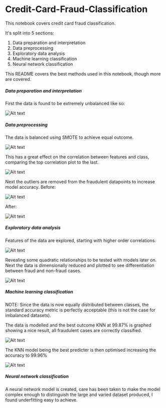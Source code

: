 # Credit-Card-Fraud-Classification
This notebook covers credit card fraud classification.

It's split into 5 sections:
1) Data preparation and interpretation
2) Data preprocessing
3) Exploratory data analysis
4) Machine learning classification
5) Neural network classification

This README covers the best methods used in this notebook, though more are covered.

##### Data preparation and interpretation
First the data is found to be extremely unbalanced like so:

![Alt text](https://github.com/MattH96/Credit-Card-Fraud-Classification/blob/master/Images/1-1.png?raw=true "Data imbalance")

##### Data preprocessing
The data is balanced using SMOTE to achieve equal outcome.

![Alt text](https://github.com/MattH96/Credit-Card-Fraud-Classification/blob/master/Images/1.png?raw=true "Balanced dataset SMOTE")

This has a great effect on the correlation between features and class, comparing the top correlation plot to the last.

![Alt text](https://github.com/MattH96/Credit-Card-Fraud-Classification/blob/master/Images/2.png?raw=true "Correlation matrix")

Next the outliers are removed from the fraudulent datapoints to increase model accuracy.
Before:

![Alt text](https://github.com/MattH96/Credit-Card-Fraud-Classification/blob/master/Images/3.png?raw=true "Data with outliers")

After:

![Alt text](https://github.com/MattH96/Credit-Card-Fraud-Classification/blob/master/Images/4.png?raw=true "Data outliers removed")

##### Exploratory data analysis
Features of the data are explored, starting with higher order correlations.

![Alt text](https://github.com/MattH96/Credit-Card-Fraud-Classification/blob/master/Images/5.png?raw=true "Higer order correlations")

Revealing some quadratic relationships to be tested with models later on.
Next the data is dimensionally reduced and plotted to see differentiation between fraud and non-fraud cases.

![Alt text](https://github.com/MattH96/Credit-Card-Fraud-Classification/blob/master/Images/6.png?raw=true "Data plots")

##### Machine learning classification
NOTE: Since the data is now equally distributed between classes, the standard accuracy metric is perfectly acceptable (this is not the case for imbalanced datasets).

The data is modelled and the best outcome KNN at 99.87% is graphed showing a nice result, all fraudulent cases are correctly classified.

![Alt text](https://github.com/MattH96/Credit-Card-Fraud-Classification/blob/master/Images/7.png?raw=true "KNN confusion matrix")

The KNN model being the best predicter is then optimised increasing the accuracy to 99.96%

![Alt text](https://github.com/MattH96/Credit-Card-Fraud-Classification/blob/master/Images/8.png?raw=true "KNN optimised confusion matrix")

##### Neural network classification
A neural network model is created, care has been taken to make the model complex enough to distinguish the large and varied dataset produced, I found underfitting easy to achieve.
